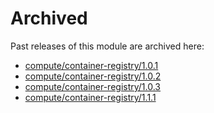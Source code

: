# Archived

Past releases of this module are archived here:

- [compute/container-registry/1.0.1](https://github.com/Azure/bicep-registry-modules/releases/tag/compute/container-registry/1.0.1)
- [compute/container-registry/1.0.2](https://github.com/Azure/bicep-registry-modules/releases/tag/compute/container-registry/1.0.2)
- [compute/container-registry/1.0.3](https://github.com/Azure/bicep-registry-modules/releases/tag/compute/container-registry/1.0.3)
- [compute/container-registry/1.1.1](https://github.com/Azure/bicep-registry-modules/releases/tag/compute/container-registry/1.1.1)
